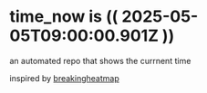 # time_now is (( 2025-05-05T09:00:00.901Z ))

an automated repo that shows the currnent time

inspired by [breakingheatmap](https://github.com/breakingheatmap/breakingheatmap)